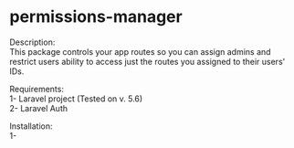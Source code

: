 # permissions-manager
Description:  
This package controls your app routes so you can assign admins and restrict users ability to access just the routes you assigned to their users' IDs.

Requirements:  
1- Laravel project (Tested on v. 5.6)   
2- Laravel Auth

Installation:  
1- 

